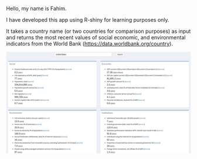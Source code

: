 Hello, my name is Fahim.

I have developed this app using R-shiny for learning purposes only.

It takes a country name (or two countries for comparison purposes) as input and returns the most recent values of social economic, and environmental indicators from the World Bank (https://data.worldbank.org/country).

![](img/main-view.png)

